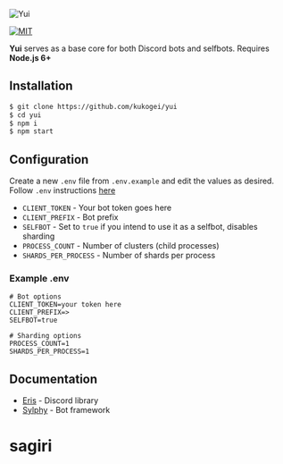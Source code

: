 ![Yui](https://i.pyraxo.moe/2k3JzId.gif)

[![MIT](https://img.shields.io/badge/license-MIT-blue.svg)](https://raw.githubusercontent.com/kukogei/iris/master/LICENSE)

**Yui** serves as a base core for both Discord bots and selfbots. Requires **Node.js 6+**

## Installation
```bash
$ git clone https://github.com/kukogei/yui
$ cd yui
$ npm i
$ npm start
```

## Configuration
Create a new `.env` file from `.env.example` and edit the values as desired. Follow `.env` instructions [here](https://www.npmjs.com/package/dotenv-safe)
* `CLIENT_TOKEN` - Your bot token goes here
* `CLIENT_PREFIX` - Bot prefix
* `SELFBOT` - Set to `true` if you intend to use it as a selfbot, disables sharding
* `PROCESS_COUNT` - Number of clusters (child processes)
* `SHARDS_PER_PROCESS` - Number of shards per process

### Example .env
```
# Bot options
CLIENT_TOKEN=your token here
CLIENT_PREFIX=>
SELFBOT=true

# Sharding options
PROCESS_COUNT=1
SHARDS_PER_PROCESS=1
```

## Documentation
* [Eris](https://abal.moe/Eris/docs) - Discord library
* [Sylphy](https://github.com/pyraxo/sylphy/wiki) - Bot framework
# sagiri
